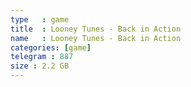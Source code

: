 ```yaml
---
type   : game
title  : Looney Tunes - Back in Action
name   : Looney Tunes - Back in Action
categories: [game]
telegram : 887
size : 2.2 GB
---
```



